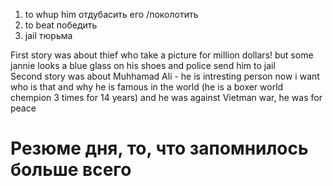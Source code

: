 1. to whup him отдубасить его /поколотить
2. to beat победить 
3. jail тюрьма 

First story was about thief who take a picture for million dollars! but some jannie looks a blue glass on his shoes and police send him to jail  
 Second story was about Muhhamad Ali - he is intresting person now i want who is that and why he is famous in the world (he is a boxer world chempion 3 times for 14 years) and he was against Vietman war, he was for peace







# Резюме дня, то, что запомнилось больше всего